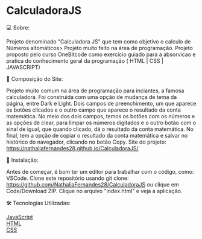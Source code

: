 # CalculadoraJS

💻 Sobre:

Projeto denominado "Calculadora JS" que tem como objetivo o calculo de Números altomáticos> Projeto muito feito na área de programação. 
Projeto proposto pelo curso OneBitcode como exercício guiado para a absorvicao e pratica do conhecimento geral da programação ( HTML | CSS | JAVASCRIPT) 



📝 Composição do Site:

Projeto muito comum na área de programação para inciantes, a famosa calculadora.
Foi construida com uma opção de mudança de tema da página, entre Dark e Light. 
Dois campos de preenchimento, um que aparece os botões clicados e o outro campo que aparece o resultado da conta matemática. 
No meio dos dois campos, temos os botões com os números e as opções de clear, para limpar os números digitados e o outro botão com o sinal de igual, que quando clicado, dá o resultado da conta matemática.
No final, tem a opção de copiar o resultado da conta matemática e salvar no histórico do navegador, clicando no botão Copy. 
 Site do projeto: https://nathaliafernandes28.github.io/CalculadoraJS/

🏁 Instalação:

Antes de começar, é bom ter um editor para trabalhar com o código, como: VSCode. 
Clone este repositório usando git clone: https://github.com/NathaliaFernandes28/CalculadoraJS ou clique em Code/Download ZIP.
Clique no arquivo "index.html" e veja a aplicação.

🛠️ Tecnologias Utilizadas:  

[JavaScript](https://developer.mozilla.org/pt-BR/docs/Web/JavaScript)
<br>
[HTML](https://developer.mozilla.org/pt-BR/docs/Web/HTML)
<br>
[CSS](https://developer.mozilla.org/pt-BR/docs/Web/CSS)
